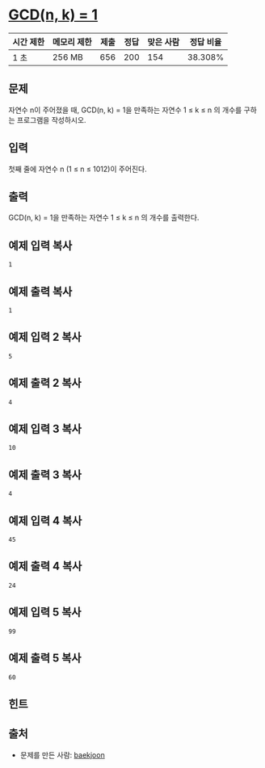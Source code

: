 # [GCD(n, k) = 1](https://www.acmicpc.net/problem/11689)

| 시간 제한 | 메모리 제한 | 제출   | 정답   | 맞은 사람 | 정답 비율   |
| ----- | ------ | ---- | ---- | ----- | ------- |
| 1 초   | 256 MB | 656  | 200  | 154   | 38.308% |

## 문제

자연수 n이 주어졌을 때, GCD(n, k) = 1을 만족하는 자연수 1 ≤ k ≤ n 의 개수를 구하는 프로그램을 작성하시오.

## 입력

첫째 줄에 자연수 n (1 ≤ n ≤ 1012)이 주어진다.

## 출력

GCD(n, k) = 1을 만족하는 자연수 1 ≤ k ≤ n 의 개수를 출력한다.

## 예제 입력 복사

```
1

```

## 예제 출력 복사

```
1

```

## 예제 입력 2 복사

```
5

```

## 예제 출력 2 복사

```
4

```

## 예제 입력 3 복사

```
10

```

## 예제 출력 3 복사

```
4

```

## 예제 입력 4 복사

```
45

```

## 예제 출력 4 복사

```
24

```

## 예제 입력 5 복사

```
99

```

## 예제 출력 5 복사

```
60

```

## 힌트

## 출처

- 문제를 만든 사람: [baekjoon](https://www.acmicpc.net/user/baekjoon)